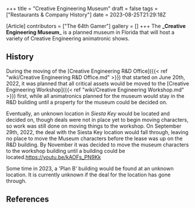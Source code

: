 +++
title = "Creative Engineering Museum"
draft = false
tags = ["Restaurants & Company History"]
date = 2023-08-25T21:29:18Z

[Article]
contributors = ["The 64th Gamer"]
gallery = []
+++
The **_Creative Engineering Museum**_ is a planned museum in Florida that will host a variety of Creative Engineering animatronic shows.

## History ##
During the moving of the [Creative Engineering R&D Office]({{< ref "wiki/Creative Engineering R&D Office.md" >}}) that started on June 20th, 2022, it was planned that all critical assets would be moved to the [Creative Engineering Workshop]({{< ref "wiki/Creative Engineering Workshop.md" >}}) first, while all animatronics planned for the museum would stay in the R&D building until a property for the museum could be decided on.

Eventually, an unknown location in _Siesta Key_ would be located and decided on, though deals were not in place yet to begin moving characters, so work was still done on moving things to the workshop. On September 29th, 2022, the deal with the Siesta Key location would fall through, leaving no place to move the Museum characters before the lease was up on the R&D building. By November it was decided to move the museum characters to the workshop building until a building could be located.<ref name=':0'>https://youtu.be/kAOFs_PN9Kk</ref>

Some time in 2023, a 'Plan B' building would be found at an unknown location. It is currently unknown if the deal for the location has gone through.<ref name=':0' />

## References ##